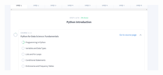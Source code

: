 
![作业1](https://github.com/ophwsjtu18/ohw19f/blob/master/student/Li-Jiaao/%E6%90%9C%E7%8B%97%E6%88%AA%E5%9B%BE19%E5%B9%B410%E6%9C%8816%E6%97%A52018_1.png)
